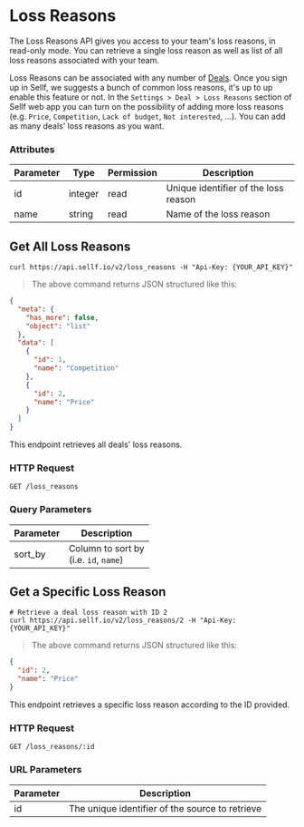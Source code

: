 # <a name="loss_reasons"></a>Loss Reasons

The Loss Reasons API gives you access to your team's loss reasons, in read-only mode. You can retrieve a single loss reason as well as list of all loss reasons associated with your team.

Loss Reasons can be associated with any number of [Deals](#deals). Once you sign up in Sellf, we suggests a bunch of common loss reasons, it's up to up enable this feature or not. In the `Settings > Deal > Loss Reasons` section of Sellf web app you can turn on the possibility of adding more loss reasons (e.g. `Price`, `Competition`, `Lack of budget`, `Not interested`, ...). You can add as many deals' loss reasons as you want.

### Attributes

Parameter | Type | Permission | Description
--------- | ------- | ------- | -----------
id | integer | read | Unique identifier of the loss reason
name | string | read | Name of the loss reason


## Get All Loss Reasons

```shell
curl https://api.sellf.io/v2/loss_reasons -H "Api-Key: {YOUR_API_KEY}"
```

> The above command returns JSON structured like this:

```json
{
  "meta": {
    "has_more": false,
    "object": "list"
  },
  "data": [
    {
      "id": 1,
      "name": "Competition"
    },
    {
      "id": 2,
      "name": "Price"
    }
  ]
}
```

This endpoint retrieves all deals' loss reasons.

### HTTP Request

`GET /loss_reasons`

### Query Parameters

Parameter | Description
--------- | -----------
sort_by | Column to sort by <br> (i.e. `id`, `name`)




## Get a Specific Loss Reason

```shell
# Retrieve a deal loss reason with ID 2
curl https://api.sellf.io/v2/loss_reasons/2 -H "Api-Key: {YOUR_API_KEY}"
```

> The above command returns JSON structured like this:

```json
{
  "id": 2,
  "name": "Price"
}
```

This endpoint retrieves a specific loss reason according to the ID provided.

### HTTP Request

`GET /loss_reasons/:id`

### URL Parameters

Parameter | Description
--------- | -----------
id | The unique identifier of the source to retrieve